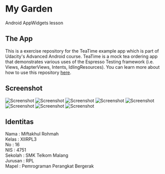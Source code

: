 # My Garden
Android AppWidgets lesson 

## The App
This is a exercise repository for the TeaTime example app which is part of Udacity's Advanced Android course. TeaTime is a mock tea ordering app that demonstrates various uses of the Espresso Testing framework (i.e. Views, AdapterViews, Intents, IdlingResources). You can learn more about how to use this repository [here](https://classroom.udacity.com/courses/ud857/lessons/8b2a9d63-0ff5-48ff-90d3-a9855b701dae/concepts/41b82e3c-2797-46e5-8a66-684098ca8cbb).

## Screenshot
![Screenshot](https://github.com/miftakhulrohmah/AdvancedAndroid_TeaTime/blob/master/1.jpg)
![Screenshot](https://github.com/miftakhulrohmah/AdvancedAndroid_TeaTime/blob/master/2.jpg)
![Screenshot](https://github.com/miftakhulrohmah/AdvancedAndroid_TeaTime/blob/master/3.jpg)
![Screenshot](https://github.com/miftakhulrohmah/AdvancedAndroid_TeaTime/blob/master/4.jpg)
![Screenshot](https://github.com/miftakhulrohmah/AdvancedAndroid_TeaTime/blob/master/5.jpg)
![Screenshot](https://github.com/miftakhulrohmah/AdvancedAndroid_TeaTime/blob/master/6.jpg)
![Screenshot](https://github.com/miftakhulrohmah/AdvancedAndroid_TeaTime/blob/master/7.jpg)
![Screenshot](https://github.com/miftakhulrohmah/AdvancedAndroid_TeaTime/blob/master/8.jpg)


## Identitas <br>
Nama    : Miftakhul Rohmah<br>
Kelas   : XIIRPL3<br>
No      : 16<br>
NIS     : 4751<br>
Sekolah : SMK Telkom Malang<br>
Jurusan : RPL<br>
Mapel   : Pemrograman Perangkat Bergerak<br>


